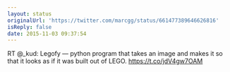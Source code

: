 ```yaml
---
layout: status
originalUrl: 'https://twitter.com/marcgg/status/661477389646626816'
isReply: false
date: 2015-11-03 09:37:54
---
```


RT @_kud: Legofy — python program that takes an image and makes it so that it looks as if it was built out of LEGO.
https://t.co/jdV4gw7OAM
